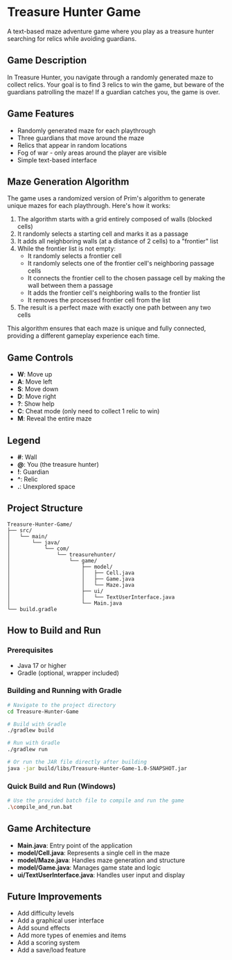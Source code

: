 # Treasure Hunter Game

A text-based maze adventure game where you play as a treasure hunter searching for relics while avoiding guardians.

## Game Description

In Treasure Hunter, you navigate through a randomly generated maze to collect relics. Your goal is to find 3 relics to win the game, but beware of the guardians patrolling the maze! If a guardian catches you, the game is over.

## Game Features

- Randomly generated maze for each playthrough
- Three guardians that move around the maze
- Relics that appear in random locations
- Fog of war - only areas around the player are visible
- Simple text-based interface

## Maze Generation Algorithm

The game uses a randomized version of Prim's algorithm to generate unique mazes for each playthrough. Here's how it works:

1. The algorithm starts with a grid entirely composed of walls (blocked cells)
2. It randomly selects a starting cell and marks it as a passage
3. It adds all neighboring walls (at a distance of 2 cells) to a "frontier" list
4. While the frontier list is not empty:
   - It randomly selects a frontier cell
   - It randomly selects one of the frontier cell's neighboring passage cells
   - It connects the frontier cell to the chosen passage cell by making the wall between them a passage
   - It adds the frontier cell's neighboring walls to the frontier list
   - It removes the processed frontier cell from the list
5. The result is a perfect maze with exactly one path between any two cells

This algorithm ensures that each maze is unique and fully connected, providing a different gameplay experience each time.

## Game Controls

- **W**: Move up
- **A**: Move left
- **S**: Move down
- **D**: Move right
- **?**: Show help
- **C**: Cheat mode (only need to collect 1 relic to win)
- **M**: Reveal the entire maze

## Legend

- **#**: Wall
- **@**: You (the treasure hunter)
- **!**: Guardian
- **^**: Relic
- **.**: Unexplored space

## Project Structure

```
Treasure-Hunter-Game/
├── src/
│   └── main/
│       └── java/
│           └── com/
│               └── treasurehunter/
│                   └── game/
│                       ├── model/
│                       │   ├── Cell.java
│                       │   ├── Game.java
│                       │   └── Maze.java
│                       ├── ui/
│                       │   └── TextUserInterface.java
│                       └── Main.java
└── build.gradle
```

## How to Build and Run

### Prerequisites
- Java 17 or higher
- Gradle (optional, wrapper included)

### Building and Running with Gradle
```bash
# Navigate to the project directory
cd Treasure-Hunter-Game

# Build with Gradle
./gradlew build

# Run with Gradle
./gradlew run

# Or run the JAR file directly after building
java -jar build/libs/Treasure-Hunter-Game-1.0-SNAPSHOT.jar
```

### Quick Build and Run (Windows)
```bash
# Use the provided batch file to compile and run the game
.\compile_and_run.bat
```

## Game Architecture

- **Main.java**: Entry point of the application
- **model/Cell.java**: Represents a single cell in the maze
- **model/Maze.java**: Handles maze generation and structure
- **model/Game.java**: Manages game state and logic
- **ui/TextUserInterface.java**: Handles user input and display

## Future Improvements

- Add difficulty levels
- Add a graphical user interface
- Add sound effects
- Add more types of enemies and items
- Add a scoring system
- Add a save/load feature